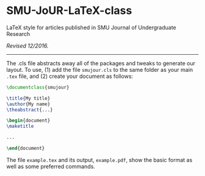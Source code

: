 # SMU-JoUR-LaTeX-class
LaTeX style for articles published in SMU Journal of Undergraduate Research

*Revised 12/2016.*

---

The .cls file abstracts away all of the packages and tweaks to generate our layout. To use, (1) add the file `smujour.cls` to the same folder as your main `.tex` file, and (2) create your document as follows:

```latex
\documentclass{smujour}

\title{My title}
\author{My name}
\theabstract{...}

\begin{document}
\maketitle

...

\end{document}
```

The file `example.tex` and its output, `example.pdf`, show the basic format as well as some preferred commands.